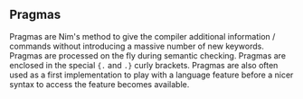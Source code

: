 ## Pragmas

Pragmas are Nim's method to give the compiler additional information /
commands without introducing a massive number of new keywords. Pragmas
are processed on the fly during semantic checking. Pragmas are enclosed
in the special `{.` and `.}` curly brackets. Pragmas are also often used
as a first implementation to play with a language feature before a nicer
syntax to access the feature becomes available.

